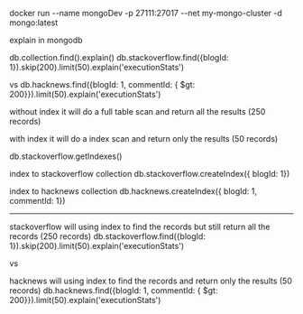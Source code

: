 docker run --name mongoDev -p 27111:27017 --net my-mongo-cluster -d mongo:latest

explain in mongodb

db.collection.find().explain()
db.stackoverflow.find({blogId: 1}).skip(200).limit(50).explain('executionStats')

vs
db.hacknews.find({blogId: 1, commentId: { $gt: 200}}).limit(50).explain('executionStats')

without index it will do a full table scan and return all the results (250 records)

with index it will do a index scan and return only the results (50 records)

db.stackoverflow.getIndexes()

index to stackoverflow collection
db.stackoverflow.createIndex({ blogId: 1})

index to hacknews collection
db.hacknews.createIndex({ blogId: 1, commentId: 1})

-----------------------------------------------

stackoverflow will using index to find the records but still return all the records (250 records)
db.stackoverflow.find({blogId: 1}).skip(200).limit(50).explain('executionStats')

vs

hacknews will using index to find the records and return only the results (50 records)
db.hacknews.find({blogId: 1, commentId: { $gt: 200}}).limit(50).explain('executionStats')